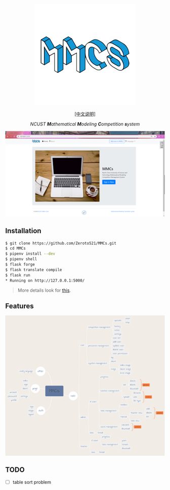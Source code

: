 <p align="center"><img src="assets/logo.png" alt="MMCs"></p>
<p align="center"><a href='docs/DESCRIPTION.md'>[中文说明]</a></p>
<p align="center"><i>NCUST <b>M</b>athematical <b>M</b>odeling <b>C</b>ompetition <b>s</b>ystem</i></p>
<p align="center"><img src="assets/indexPage.png" alt="IndexPage"></p>

## Installation

```bash
$ git clone https://github.com/Zeroto521/MMCs.git
$ cd MMCs
$ pipenv install --dev
$ pipenv shell
$ flask forge
$ flask translate compile
$ flask run
* Running on http://127.0.0.1:5000/
```

> More details look for [this](docs/INSTALLATION.md).

## Features

<p align="center"><img src="assets/features.png" alt="feature"></p>

## TODO

-   [ ] table sort problem
